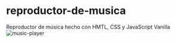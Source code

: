 # reproductor-de-musica
Reproductor de música hecho con HMTL, CSS y JavaScript Vanilla 
![music-player](https://www.youtube.com/watch?v=8QIiTTXJmXM)
